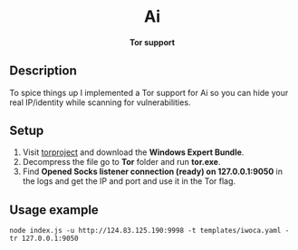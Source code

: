 <h1 align="center">Ai</h1>
<h4 align="center">Tor support</h4>

## Description
To spice things up I implemented a Tor support for Ai so you can hide your real IP/identity while scanning for vulnerabilities.

## Setup
1. Visit [torproject](https://www.torproject.org/download/tor/) and download the **Windows Expert Bundle**.
2. Decompress the file go to **Tor** folder and run **tor.exe**.
3. Find **Opened Socks listener connection (ready) on 127.0.0.1:9050** in the logs and get the IP and port and use it in the Tor flag.

## Usage example
```
node index.js -u http://124.83.125.190:9998 -t templates/iwoca.yaml -tr 127.0.0.1:9050
```

